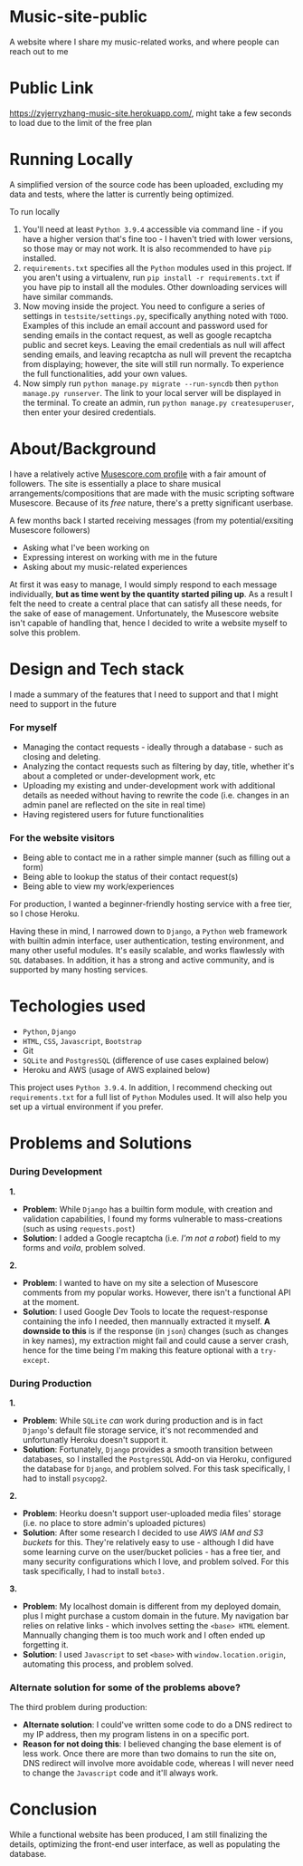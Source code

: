 # Music-site-public

A website where I share my music-related works, and where people can reach out to me

# Public Link

 https://zyjerryzhang-music-site.herokuapp.com/, might take a few seconds to load due to the limit of the free plan


# Running Locally

A simplified version of the source code has been uploaded, excluding my data and tests, where the latter is currently being optimized. 

To run locally
1. You'll need at least `Python 3.9.4` accessible via command line - if you have a higher version that's fine too - I haven't tried with lower versions, so those may or may not work. It is also recommended to have `pip` installed. 
2. `requirements.txt` specifies all the `Python` modules used in this project. If you aren't using a virtualenv, run `pip install -r requirements.txt` if you have pip to install all the modules. Other downloading services will have similar commands. 
3. Now moving inside the project. You need to configure a series of settings in `testsite/settings.py`, specifically anything noted with `TODO`. Examples of this include an email account and password used for sending emails in the contact request, as well as google recaptcha public and secret keys. Leaving the email credentials as null will affect sending emails, and leaving recaptcha as null will prevent the recaptcha from displaying; however, the site will still run normally. To experience the full functionalities, add your own values. 
4. Now simply run `python manage.py migrate --run-syncdb` then `python manage.py runserver`. The link to your local server will be displayed in the terminal. To create an admin, run `python manage.py createsuperuser`, then enter your desired credentials. 
# About/Background

 I have a relatively active [Musescore.com profile](https://musescore.com/thetalljerry) with a fair amount of followers. The site is essentially a place to share musical arrangements/compositions that are made with the music scripting software Musescore. Because of its _free_ nature, there's a pretty significant userbase. 

 A few months back I started receiving messages (from my potential/exsiting Musescore followers)
* Asking what I've been working on
* Expressing interest on working with me in the future
* Asking about my music-related experiences

 At first it was easy to manage, I would simply respond to each message individually, **but as time went by the quantity started piling up**. As a result I felt the need to create a central place that can satisfy all these needs, for the sake of ease of management. Unfortunately, the Musescore website isn't capable of handling that, hence I decided to write a website myself to solve this problem. 

# Design and Tech stack

 I made a summary of the features that I need to support and that I might need to support in the future

### For myself
* Managing the contact requests - ideally through a database - such as closing and deleting. 
* Analyzing the contact requests such as filtering by day, title, whether it's about a completed or under-development work, etc
* Uploading my existing and under-development work with additional details as needed without having to rewrite the code (i.e. changes in an admin panel are reflected on the site in real time)
* Having registered users for future functionalities
### For the website visitors
* Being able to contact me in a rather simple manner (such as filling out a form)
* Being able to lookup the status of their contact request(s)
* Being able to view my work/experiences

 For production, I wanted a beginner-friendly hosting service with a free tier, so I chose Heroku. 

 Having these in mind, I narrowed down to `Django`, a `Python` web framework with builtin admin interface, user authentication, testing environment, and many other useful modules. It's easily scalable, and works flawlessly with `SQL` databases. In addition, it has a strong and active community, and is supported by many hosting services. 

# Techologies used
* `Python`, `Django`
* `HTML`, `CSS`, `Javascript`, `Bootstrap`
*  Git
* `SQLite` and `PostgresSQL` (difference of use cases explained below)
* Heroku and AWS (usage of AWS explained below)

 This project uses `Python 3.9.4`. In addition, I recommend checking out `requirements.txt` for a full list of `Python` Modules used. It will also help you set up a virtual environment if you prefer. 

# Problems and Solutions

### During Development

**1.** 
* **Problem**: While `Django` has a builtin form module, with creation and validation capabilities, I found my forms vulnerable to mass-creations (such as using  `requests.post`)
* **Solution**: I added a Google recaptcha (i.e. _I'm not a robot_) field to my forms and  _voila_, problem solved. 

**2.** 
* **Problem**: I wanted to have on my site a selection of Musescore comments from my popular works. However, there isn't a functional API at the moment. 
* **Solution**: I used Google Dev Tools to locate the request-response containing the info I needed, then mannually extracted it myself. **A downside to this** is if the response (in `json`) changes (such as changes in key names), my extraction might fail and could cause a server crash, hence for the time being I'm making this feature optional with a `try-except`. 

### During Production

**1.** 
* **Problem**: While `SQLite` *can* work during production and is in fact `Django`'s default file storage service, it's not recommended and unfortunatly Heroku doesn't support it. 
* **Solution**: Fortunately, `Django` provides a smooth transition between databases, so I installed the `PostgresSQL` Add-on via Heroku, configured the database for `Django`, and problem solved. For this task specifically, I had to install `psycopg2`.

**2.** 
* **Problem**: Heorku doesn't support user-uploaded media files' storage (i.e. no place to store admin's uploaded pictures)
* **Solution**: After some research I decided to use _AWS IAM and S3 buckets_ for this. They're relatively easy to use - although I did have some learning curve on the user/bucket policies - has a free tier, and many security configurations which I love, and problem solved. For this task specifically, I had to install `boto3.`

**3.** 
* **Problem**: My localhost domain is different from my deployed domain, plus I might purchase a custom domain in the future. My navigation bar relies on relative links - which involves setting the `<base> HTML` element. Mannually changing them is too much work and I often ended up forgetting it. 
* **Solution**: I used `Javascript` to set `<base>` with `window.location.origin`, automating this process, and problem solved. 

### Alternate solution for some of the problems above? 

The third problem during production:
* **Alternate solution**: I could've written some code to do a DNS redirect to my IP address, then my program listens in on a specific port. 
* **Reason for not doing this**: I believed changing the base element is of less work. Once there are more than two domains to run the site on, DNS redirect will involve more avoidable code, whereas I will never need to change the `Javascript` code and it'll always work. 

# Conclusion

 While a functional website has been produced, I am still finalizing the details, optimizing the front-end user interface, as well as populating the database.
